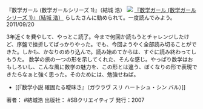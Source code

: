 『数学ガール (数学ガールシリーズ 1)』（結城 浩）
[![](https://images-fe.ssl-images-amazon.com/images/I/5131Hk70YkL._SL160_.jpg)](http://www.amazon.co.jp/exec/obidos/ASIN/4797341378/choiyaki81-22/ref=nosim)
[『数学ガール (数学ガールシリーズ 1)』（結城 浩）](http://www.amazon.co.jp/exec/obidos/ASIN/4797341378/choiyaki81-22/ref=nosim)
らしたさんに勧められて。一度読んでみよう。2011/09/20

3年近くを費やして、やっとこ読了。今まで何回か読もうとチャレンジしたけど、序盤で挫折してばっかりやった。でも、今回ようやく全部読み切ることができた。しかも、かなりのめり込んで。読み始めてからは、すぐに読み終わってしもうた。
数学の旅の一つの形を示してくれた、そんな感じ。やっぱり数学はおもしろいし、こんな風に数学の魅力を、この形とは違う、ぼくなりの形で表現できたらなぁと強く思った。そのためには、勉強せねば。

- [[『数学小説 確固たる曖昧さ』（ガウラヴ スリ ハートシュ・シン バル）]]

著者： #結城浩
出版社： #SBクリエイティブ 
発行：2007


